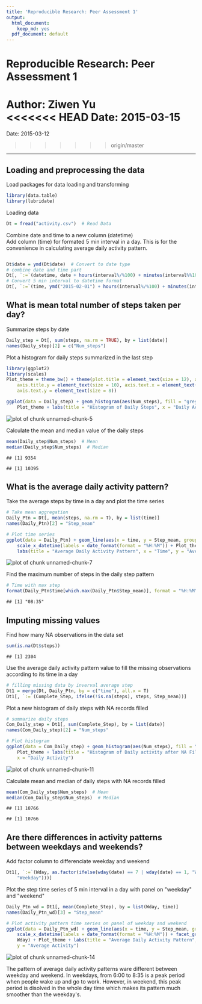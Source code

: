 ```yaml
---
title: 'Reproducible Research: Peer Assessment 1'
output:
  html_document:
    keep_md: yes
  pdf_document: default
---
```

Reproducible Research: Peer Assessment 1
========================================================
 Author: Ziwen Yu  
<<<<<<< HEAD
 Date: 2015-03-15
=======
 Date: 2015-03-12
>>>>>>> origin/master
 ---

## Loading and preprocessing the data
Load packages for data loading and transforming

```r
library(data.table)
library(lubridate)
```

Loading data

```r
Dt = fread("activity.csv")  # Read Data
```


Combine date and time to a new column (datetime)  
Add column (time) for formated 5 min interval in a day. This is for the convenience in calculating average daily activity pattern. 

```r

Dt$date = ymd(Dt$date)  # Convert to date type
# combine date and time part
Dt[, `:=`(datetime, date + hours(interval%/%100) + minutes(interval%%100))]
# Convert 5 min interval to datetime format
Dt[, `:=`(time, ymd("2015-02-01") + hours(interval%/%100) + minutes(interval%%100))]
```



## What is mean total number of steps taken per day?
Summarize steps by date

```r
Daily_step = Dt[, sum(steps, na.rm = TRUE), by = list(date)]
names(Daily_step)[2] = c("Num_steps")
```


Plot a histogram for daily steps summarized in the last step

```r
library(ggplot2)
library(scales)
Plot_theme = theme_bw() + theme(plot.title = element_text(size = 12), axis.title.x = element_text(size = 10), 
    axis.title.y = element_text(size = 10), axis.text.x = element_text(size = 8), 
    axis.text.y = element_text(size = 8))

ggplot(data = Daily_step) + geom_histogram(aes(Num_steps), fill = "grey") + 
    Plot_theme + labs(title = "Histogram of Daily Steps", x = "Daily Activity")
```

![plot of chunk unnamed-chunk-5](figure/unnamed-chunk-5.png) 


Calculate the mean and median value of the daily steps

```r
mean(Daily_step$Num_steps)  # Mean
median(Daily_step$Num_steps)  # Median
```

```
## [1] 9354
```

```
## [1] 10395
```


## What is the average daily activity pattern?

Take the average steps by time in a day and plot the time series

```r
# Take mean aggregation
Daily_Ptn = Dt[, mean(steps, na.rm = T), by = list(time)]
names(Daily_Ptn)[2] = "Step_mean"

# Plot time series
ggplot(data = Daily_Ptn) + geom_line(aes(x = time, y = Step_mean, group = 1)) + 
    scale_x_datetime(labels = date_format(format = "%H:%M")) + Plot_theme + 
    labs(title = "Average Daily Activity Pattern", x = "Time", y = "Average Activity")
```

![plot of chunk unnamed-chunk-7](figure/unnamed-chunk-7.png) 

Find the maximum number of steps in the daily step pattern

```r
# Time with max step
format(Daily_Ptn$time[which.max(Daily_Ptn$Step_mean)], format = "%H:%M")
```

```
## [1] "08:35"
```



## Imputing missing values
Find how many NA observations in the data set

```r
sum(is.na(Dt$steps))
```

```
## [1] 2304
```


Use the average daily activity pattern value to fill the missing observations according to its time in a day

```r
# filling missing data by inverval average step
Dt1 = merge(Dt, Daily_Ptn, by = c("time"), all.x = T)
Dt1[, `:=`(Complete_Step, ifelse(!is.na(steps), steps, Step_mean))]
```


Plot a new histogram of daily steps with NA records filled

```r
# summarize daily steps
Com_Daily_step = Dt1[, sum(Complete_Step), by = list(date)]
names(Com_Daily_step)[2] = "Num_steps"

# Plot histogram
ggplot(data = Com_Daily_step) + geom_histogram(aes(Num_steps), fill = "grey") + 
    Plot_theme + labs(title = "Histogram of Daily activity after NA Filled", 
    x = "Daily Activity")
```

![plot of chunk unnamed-chunk-11](figure/unnamed-chunk-11.png) 


Calculate mean and median of daily steps with NA records filled

```r
mean(Com_Daily_step$Num_steps)  # Mean
median(Com_Daily_step$Num_steps)  # Median
```

```
## [1] 10766
```

```
## [1] 10766
```


## Are there differences in activity patterns between weekdays and weekends?

Add factor column to differenciate weekday and weekend

```r
Dt1[, `:=`(Wday, as.factor(ifelse(wday(date) == 7 | wday(date) == 1, "Weekend", 
    "Weekday")))]
```


Plot the step time series of 5 min interval in a day with panel on "weekday" and "weekend"

```r
Daily_Ptn_wd = Dt1[, mean(Complete_Step), by = list(Wday, time)]
names(Daily_Ptn_wd)[3] = "Step_mean"

# Plot activity pattern time series on panel of weekday and weekend
ggplot(data = Daily_Ptn_wd) + geom_line(aes(x = time, y = Step_mean, group = 1)) + 
    scale_x_datetime(labels = date_format(format = "%H:%M")) + facet_grid(. ~ 
    Wday) + Plot_theme + labs(title = "Average Daily Activity Pattern", x = "Time", 
    y = "Average Activity")
```

![plot of chunk unnamed-chunk-14](figure/unnamed-chunk-14.png) 


The pattern of average daily activity patterns ware different between weekday and weekend. In weekdays, from 6:00 to 8:35 is a peak period when people wake up and go to work. However, in weekend, this peak period is disolved in the whole day time which makes its pattern much smoother than the weekday's.





